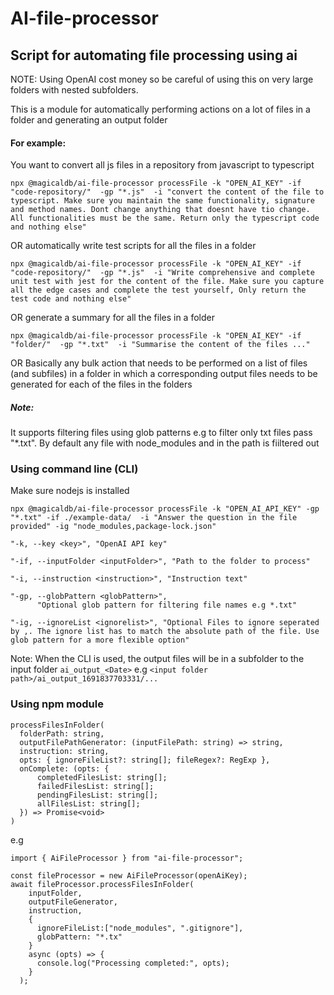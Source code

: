 # AI-file-processor

## Script for automating file processing using ai
NOTE: Using OpenAI cost money so be careful of using this on very large folders with nested subfolders.

This is a module for automatically performing actions on a lot of files in a folder and generating an output folder 

#### For example:
You want to convert all js files in a repository from javascript to typescript
```
npx @magicaldb/ai-file-processor processFile -k "OPEN_AI_KEY" -if "code-repository/"  -gp "*.js"  -i "convert the content of the file to typescript. Make sure you maintain the same functionality, signature and method names. Dont change anything that doesnt have tio change. All functionalities must be the same. Return only the typescript code and nothing else"
```

OR automatically write test scripts for all the files in a folder 
```
npx @magicaldb/ai-file-processor processFile -k "OPEN_AI_KEY" -if "code-repository/"  -gp "*.js"  -i "Write comprehensive and complete unit test with jest for the content of the file. Make sure you capture all the edge cases and complete the test yourself, Only return the test code and nothing else"
```

OR generate a summary for all the files in a folder
```
npx @magicaldb/ai-file-processor processFile -k "OPEN_AI_KEY" -if "folder/"  -gp "*.txt"  -i "Summarise the content of the files ..."
```

OR Basically any bulk action that needs to be performed on a list of files (and subfiles) in a folder in which a corresponding output files needs to be generated for each of the files in the folders 

##### Note:
It supports filtering files using glob patterns e.g to filter only txt files pass "*.txt". By default any file with node_modules and in the path is fiiltered out



### Using command line (CLI)
Make sure nodejs is installed

```
npx @magicaldb/ai-file-processor processFile -k "OPEN_AI_API_KEY" -gp "*.txt" -if ./example-data/  -i "Answer the question in the file provided" -ig "node_modules,package-lock.json"
```

```
"-k, --key <key>", "OpenAI API key"

"-if, --inputFolder <inputFolder>", "Path to the folder to process"

"-i, --instruction <instruction>", "Instruction text"

"-gp, --globPattern <globPattern>",
      "Optional glob pattern for filtering file names e.g *.txt"

"-ig, --ignoreList <ignorelist>", "Optional Files to ignore seperated by ,. The ignore list has to match the absolute path of the file. Use glob pattern for a more flexible option"
```
Note:
When the CLI is used, the output files will be in a subfolder to the input folder `ai_output_<Date>` e.g `<input folder path>/ai_output_1691837703331/...`


### Using npm module

```
processFilesInFolder(
  folderPath: string,
  outputFilePathGenerator: (inputFilePath: string) => string,
  instruction: string,
  opts: { ignoreFileList?: string[]; fileRegex?: RegExp },
  onComplete: (opts: {
      completedFilesList: string[];
      failedFilesList: string[];
      pendingFilesList: string[];
      allFilesList: string[];
  }) => Promise<void>
)
```
e.g 
```
import { AiFileProcessor } from "ai-file-processor";

const fileProcessor = new AiFileProcessor(openAiKey);
await fileProcessor.processFilesInFolder(
    inputFolder,
    outputFileGenerator,
    instruction,
    {
      ignoreFileList:["node_modules", ".gitignore"],
      globPattern: "*.tx"
    }
    async (opts) => {
      console.log("Processing completed:", opts);
    }
  );
```



